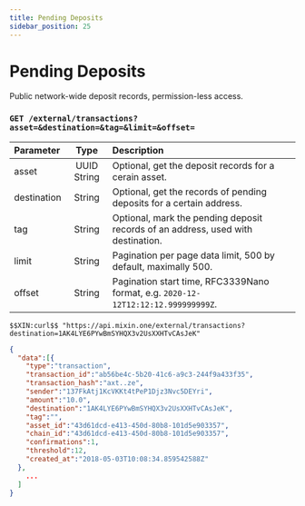 ```yaml
---
title: Pending Deposits
sidebar_position: 25
---
```


# Pending Deposits

Public network-wide deposit records, permission-less access.

### `GET /external/transactions?asset=&destination=&tag=&limit=&offset=` 

| Parameter | Type | Description |
| :----- | :----: | :---- |
| asset | UUID String | Optional, get the deposit records for a cerain asset. |
| destination | String | Optional, get the records of pending deposits for a certain address. |
| tag | String | Optional, mark the pending deposit records of an address, used with destination. |
| limit | String | Pagination per page data limit, 500 by default, maximally 500. |
| offset | String | Pagination start time, RFC3339Nano format, e.g. `2020-12-12T12:12:12.999999999Z`. |

```
$$XIN:curl$$ "https://api.mixin.one/external/transactions?destination=1AK4LYE6PYwBmSYHQX3v2UsXXHTvCAsJeK"
```

```json
{
  "data":[{
    "type":"transaction",
    "transaction_id":"ab56be4c-5b20-41c6-a9c3-244f9a433f35",
    "transaction_hash":"axt..ze",
    "sender":"137FkAtj1KcVKKt4tPeP1Djz3Nvc5DEYri",
    "amount":"10.0",
    "destination":"1AK4LYE6PYwBmSYHQX3v2UsXXHTvCAsJeK",
    "tag":"",
    "asset_id":"43d61dcd-e413-450d-80b8-101d5e903357",
    "chain_id":"43d61dcd-e413-450d-80b8-101d5e903357",
    "confirmations":1,
    "threshold":12,
    "created_at":"2018-05-03T10:08:34.859542588Z"
  },
    ...
  ]
}
```
